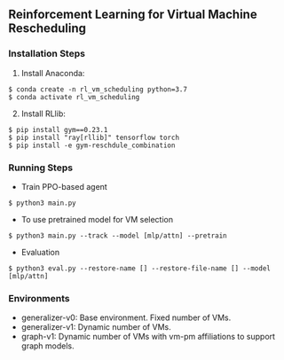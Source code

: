 ## 	Reinforcement Learning for Virtual Machine Rescheduling

### Installation Steps

1. Install Anaconda:

```
$ conda create -n rl_vm_scheduling python=3.7
$ conda activate rl_vm_scheduling
```

2. Install RLlib:

```
$ pip install gym==0.23.1
$ pip install "ray[rllib]" tensorflow torch
$ pip install -e gym-reschdule_combination
```

### Running Steps

- Train PPO-based agent
```
$ python3 main.py
```
- To use pretrained model for VM selection
```
$ python3 main.py --track --model [mlp/attn] --pretrain
```
- Evaluation
```
$ python3 eval.py --restore-name [] --restore-file-name [] --model [mlp/attn]
```

### Environments
* generalizer-v0: Base environment. Fixed number of VMs.
* generalizer-v1: Dynamic number of VMs.
* graph-v1: Dynamic number of VMs with vm-pm affiliations to support graph models.
